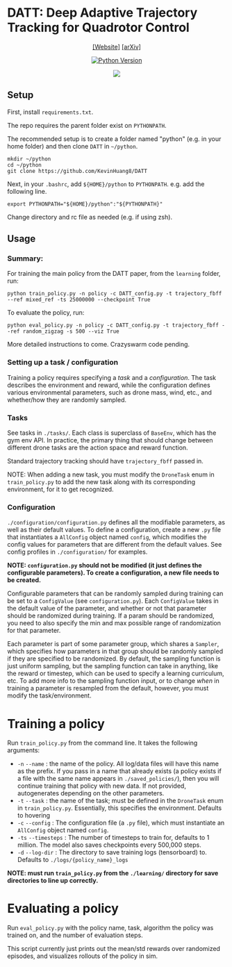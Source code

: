 # DATT: Deep Adaptive Trajectory Tracking for Quadrotor Control

<div align="center">

[[Website]](https://sites.google.com/view/deep-adaptive-traj-tracking)
[[arXiv]](https://arxiv.org/abs/2310.09053)

[![Python Version](https://img.shields.io/badge/Python-3.8-blue.svg)](https://github.com/KevinHuang8/DATT)


![](images/main.png)
</div>

## Setup

First, install `requirements.txt`.

The repo requires the parent folder exist on `PYTHONPATH`.

The recommended setup is to create a folder named "python" (e.g. in your home folder) and then clone `DATT` in `~/python`.

```
mkdir ~/python
cd ~/python
git clone https://github.com/KevinHuang8/DATT
```

Next, in your `.bashrc`, add `${HOME}/python` to `PYTHONPATH`.
e.g. add the following line.
```
export PYTHONPATH="${HOME}/python":"${PYTHONPATH}"
```

Change directory and rc file as needed (e.g. if using zsh).

## Usage


### Summary:

For training the main policy from the DATT paper, from the `learning` folder, run:

`python train_policy.py -n policy -c DATT_config.py -t trajectory_fbff --ref mixed_ref -ts 25000000 --checkpoint True` 

To evaluate the policy, run:

`python eval_policy.py -n policy -c DATT_config.py -t trajectory_fbff --ref random_zigzag -s 500 --viz True`

More detailed instructions to come. Crazyswarm code pending.

### Setting up a task / configuration

Training a policy requires specifying a *task* and a *configuration*. The task describes the environment and reward, while the configuration defines various environmental parameters, such as drone mass, wind, etc., and whether/how they are randomly sampled.

### Tasks

See tasks in `./tasks/`. Each class is superclass of `BaseEnv`, which has the gym env API. In practice, the primary thing that should change between different drone tasks are the action space and reward function.

Standard trajectory tracking should have `trajectory_fbff` passed in.

NOTE: When adding a new task, you must modify the `DroneTask` enum in `train_policy.py` to add the new task along with its corresponding environment, for it to get recognized. 

### Configuration

`./configuration/configuration.py` defines all the modifiable parameters, as well as their default values. To define a configuration, create a new `.py` file that instantiates a `AllConfig` object named `config`, which modifies the config values for parameters that are different from the default values. See config profiles in `./configuration/` for examples.

**NOTE: `configuration.py` should not be modified (it just defines the configurable parameters). To create a configuration, a new file needs to be created.**

Configurable parameters that can be randomly sampled during training can be set to a `ConfigValue` (see `configuration.py`). Each `ConfigValue` takes in the default value of the parameter, and whether or not that parameter should be randomized during training. If a param should be randomized, you need to also specify the min and max possible range of randomization for that parameter.

Each parameter is part of some parameter group, which shares a `Sampler`, which specifies how parameters in that group should be randomly sampled if they are specified to be randomized. By default, the sampling function is just uniform sampling, but the sampling function can take in anything, like the reward or timestep, which can be used to specify a learning curriculum, etc. To add more info to the sampling function input, or to change *when* in training a parameter is resampled from the default, however, you must modify the task/environment.

# Training a policy

Run `train_policy.py` from the command line. It takes the following arguments:

- `-n` `--name` : the name of the policy. All log/data files will have this name as the prefix. If you pass in a name that already exists (a policy exists if a file with the same name appears in `./saved_policies/`), then you will continue training that policy with new data. If not provided, autogenerates depending on the other parameters.
- `-t` `--task` : the name of the task; must be defined in the `DroneTask` enum in `train_policy.py`. Essentially, this specifies the environment. Defaults to hovering
- `-c` `--config` : The configuration file (a `.py` file), which must instantiate an `AllConfig` object named `config`. 
- `-ts` `--timesteps` : The number of timesteps to train for, defaults to 1 million. The model also saves checkpoints every 500,000 steps.
- `-d` `--log-dir` : The directory to save training logs (tensorboard) to. Defaults to `./logs/{policy_name}_logs`

**NOTE: must run `train_policy.py` from the `./learning/` directory for save directories to line up correctly.**

# Evaluating a policy

Run `eval_policy.py` with the policy name, task, algorithm the policy was trained on, and the number of evaluation steps.

This script currently just prints out the mean/std rewards over randomized episodes, and visualizes rollouts of the policy in sim.
